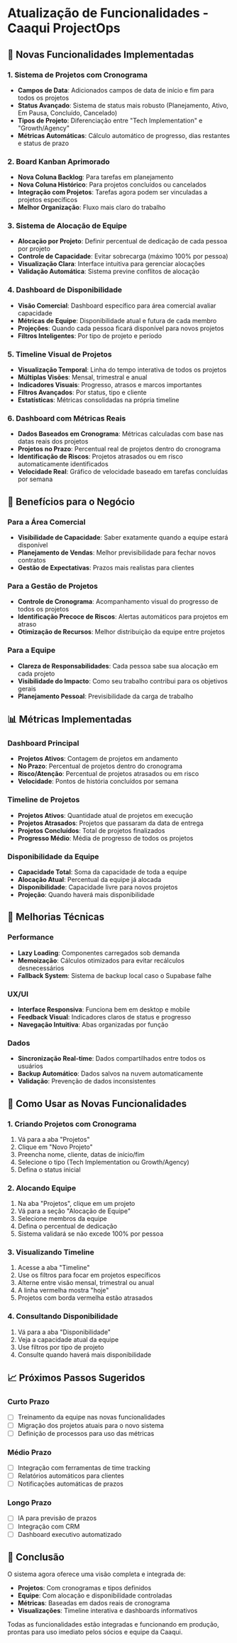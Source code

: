 # Atualização de Funcionalidades - Caaqui ProjectOps

## 🚀 Novas Funcionalidades Implementadas

### 1. Sistema de Projetos com Cronograma
- **Campos de Data**: Adicionados campos de data de início e fim para todos os projetos
- **Status Avançado**: Sistema de status mais robusto (Planejamento, Ativo, Em Pausa, Concluído, Cancelado)
- **Tipos de Projeto**: Diferenciação entre "Tech Implementation" e "Growth/Agency"
- **Métricas Automáticas**: Cálculo automático de progresso, dias restantes e status de prazo

### 2. Board Kanban Aprimorado
- **Nova Coluna Backlog**: Para tarefas em planejamento
- **Nova Coluna Histórico**: Para projetos concluídos ou cancelados
- **Integração com Projetos**: Tarefas agora podem ser vinculadas a projetos específicos
- **Melhor Organização**: Fluxo mais claro do trabalho

### 3. Sistema de Alocação de Equipe
- **Alocação por Projeto**: Definir percentual de dedicação de cada pessoa por projeto
- **Controle de Capacidade**: Evitar sobrecarga (máximo 100% por pessoa)
- **Visualização Clara**: Interface intuitiva para gerenciar alocações
- **Validação Automática**: Sistema previne conflitos de alocação

### 4. Dashboard de Disponibilidade
- **Visão Comercial**: Dashboard específico para área comercial avaliar capacidade
- **Métricas de Equipe**: Disponibilidade atual e futura de cada membro
- **Projeções**: Quando cada pessoa ficará disponível para novos projetos
- **Filtros Inteligentes**: Por tipo de projeto e período

### 5. Timeline Visual de Projetos
- **Visualização Temporal**: Linha do tempo interativa de todos os projetos
- **Múltiplas Visões**: Mensal, trimestral e anual
- **Indicadores Visuais**: Progresso, atrasos e marcos importantes
- **Filtros Avançados**: Por status, tipo e cliente
- **Estatísticas**: Métricas consolidadas na própria timeline

### 6. Dashboard com Métricas Reais
- **Dados Baseados em Cronograma**: Métricas calculadas com base nas datas reais dos projetos
- **Projetos no Prazo**: Percentual real de projetos dentro do cronograma
- **Identificação de Riscos**: Projetos atrasados ou em risco automaticamente identificados
- **Velocidade Real**: Gráfico de velocidade baseado em tarefas concluídas por semana

## 🎯 Benefícios para o Negócio

### Para a Área Comercial
- **Visibilidade de Capacidade**: Saber exatamente quando a equipe estará disponível
- **Planejamento de Vendas**: Melhor previsibilidade para fechar novos contratos
- **Gestão de Expectativas**: Prazos mais realistas para clientes

### Para a Gestão de Projetos
- **Controle de Cronograma**: Acompanhamento visual do progresso de todos os projetos
- **Identificação Precoce de Riscos**: Alertas automáticos para projetos em atraso
- **Otimização de Recursos**: Melhor distribuição da equipe entre projetos

### Para a Equipe
- **Clareza de Responsabilidades**: Cada pessoa sabe sua alocação em cada projeto
- **Visibilidade do Impacto**: Como seu trabalho contribui para os objetivos gerais
- **Planejamento Pessoal**: Previsibilidade da carga de trabalho

## 📊 Métricas Implementadas

### Dashboard Principal
- **Projetos Ativos**: Contagem de projetos em andamento
- **No Prazo**: Percentual de projetos dentro do cronograma
- **Risco/Atenção**: Percentual de projetos atrasados ou em risco
- **Velocidade**: Pontos de história concluídos por semana

### Timeline de Projetos
- **Projetos Ativos**: Quantidade atual de projetos em execução
- **Projetos Atrasados**: Projetos que passaram da data de entrega
- **Projetos Concluídos**: Total de projetos finalizados
- **Progresso Médio**: Média de progresso de todos os projetos

### Disponibilidade da Equipe
- **Capacidade Total**: Soma da capacidade de toda a equipe
- **Alocação Atual**: Percentual da equipe já alocada
- **Disponibilidade**: Capacidade livre para novos projetos
- **Projeção**: Quando haverá mais disponibilidade

## 🔧 Melhorias Técnicas

### Performance
- **Lazy Loading**: Componentes carregados sob demanda
- **Memoização**: Cálculos otimizados para evitar recálculos desnecessários
- **Fallback System**: Sistema de backup local caso o Supabase falhe

### UX/UI
- **Interface Responsiva**: Funciona bem em desktop e mobile
- **Feedback Visual**: Indicadores claros de status e progresso
- **Navegação Intuitiva**: Abas organizadas por função

### Dados
- **Sincronização Real-time**: Dados compartilhados entre todos os usuários
- **Backup Automático**: Dados salvos na nuvem automaticamente
- **Validação**: Prevenção de dados inconsistentes

## 🚀 Como Usar as Novas Funcionalidades

### 1. Criando Projetos com Cronograma
1. Vá para a aba "Projetos"
2. Clique em "Novo Projeto"
3. Preencha nome, cliente, datas de início/fim
4. Selecione o tipo (Tech Implementation ou Growth/Agency)
5. Defina o status inicial

### 2. Alocando Equipe
1. Na aba "Projetos", clique em um projeto
2. Vá para a seção "Alocação de Equipe"
3. Selecione membros da equipe
4. Defina o percentual de dedicação
5. Sistema validará se não excede 100% por pessoa

### 3. Visualizando Timeline
1. Acesse a aba "Timeline"
2. Use os filtros para focar em projetos específicos
3. Alterne entre visão mensal, trimestral ou anual
4. A linha vermelha mostra "hoje"
5. Projetos com borda vermelha estão atrasados

### 4. Consultando Disponibilidade
1. Vá para a aba "Disponibilidade"
2. Veja a capacidade atual da equipe
3. Use filtros por tipo de projeto
4. Consulte quando haverá mais disponibilidade

## 📈 Próximos Passos Sugeridos

### Curto Prazo
- [ ] Treinamento da equipe nas novas funcionalidades
- [ ] Migração dos projetos atuais para o novo sistema
- [ ] Definição de processos para uso das métricas

### Médio Prazo
- [ ] Integração com ferramentas de time tracking
- [ ] Relatórios automáticos para clientes
- [ ] Notificações automáticas de prazos

### Longo Prazo
- [ ] IA para previsão de prazos
- [ ] Integração com CRM
- [ ] Dashboard executivo automatizado

## 🎉 Conclusão

O sistema agora oferece uma visão completa e integrada de:
- **Projetos**: Com cronogramas e tipos definidos
- **Equipe**: Com alocação e disponibilidade controladas
- **Métricas**: Baseadas em dados reais de cronograma
- **Visualizações**: Timeline interativa e dashboards informativos

Todas as funcionalidades estão integradas e funcionando em produção, prontas para uso imediato pelos sócios e equipe da Caaqui.
